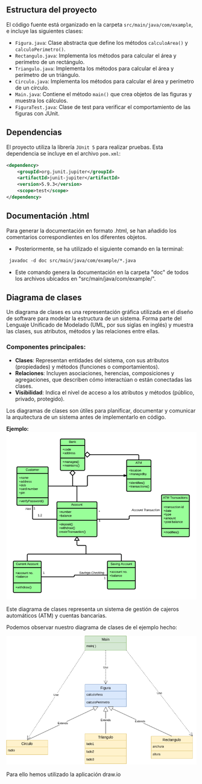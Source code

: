## Estructura del proyecto


El código fuente está organizado en la carpeta `src/main/java/com/example`, e incluye las siguientes clases:

- `Figura.java`: Clase abstracta que define los métodos `calculoArea()` y `calculoPerimetro()`.
- `Rectangulo.java`: Implementa los métodos para calcular el área y perímetro de un rectángulo.
- `Triangulo.java`: Implementa los métodos para calcular el área y perímetro de un triángulo.
- `Circulo.java`: Implementa los métodos para calcular el área y perímetro de un círculo.
- `Main.java`: Contiene el método `main()` que crea objetos de las figuras y muestra los cálculos.
- `FiguraTest.java`: Clase de test para verificar el comportamiento de las figuras con JUnit.

##  Dependencias

El proyecto utiliza la librería `JUnit 5` para realizar pruebas. Esta dependencia se incluye en el archivo `pom.xml`:

```xml
<dependency>
    <groupId>org.junit.jupiter</groupId>
    <artifactId>junit-jupiter</artifactId>
    <version>5.9.3</version>
    <scope>test</scope>
</dependency>
```

##  Documentación .html


 Para generar la documentación en formato .html, se han añadido los comentarios correspondientes en los diferentes objetos. 
 * Posteriormente, se ha utilizado el siguiente comando en la terminal:
 ```xml
  javadoc -d doc src/main/java/com/example/*.java
  ```
 * Este comando genera la documentación en la carpeta "doc" de todos los archivos ubicados en "src/main/java/com/example/".


## Diagrama de clases

Un diagrama de clases es una representación gráfica utilizada en el diseño de software para modelar la estructura de un sistema. Forma parte del Lenguaje Unificado de Modelado (UML, por sus siglas en inglés) y muestra las clases, sus atributos, métodos y las relaciones entre ellas.

### Componentes principales:
- **Clases**: Representan entidades del sistema, con sus atributos (propiedades) y métodos (funciones o comportamientos).
- **Relaciones**: Incluyen asociaciones, herencias, composiciones y agregaciones, que describen cómo interactúan o están conectadas las clases.
- **Visibilidad**: Indica el nivel de acceso a los atributos y métodos (público, privado, protegido).

Los diagramas de clases son útiles para planificar, documentar y comunicar la arquitectura de un sistema antes de implementarlo en código.

**Ejemplo:**
![alt text](image.png)

Este diagrama de clases representa un sistema de gestión de cajeros automáticos (ATM) y cuentas bancarias.


Podemos observar nuestro diagrama de clases de el ejemplo hecho:

![alt text](DiagramaDeClases.png)

Para ello hemos utilizado la aplicación draw.io